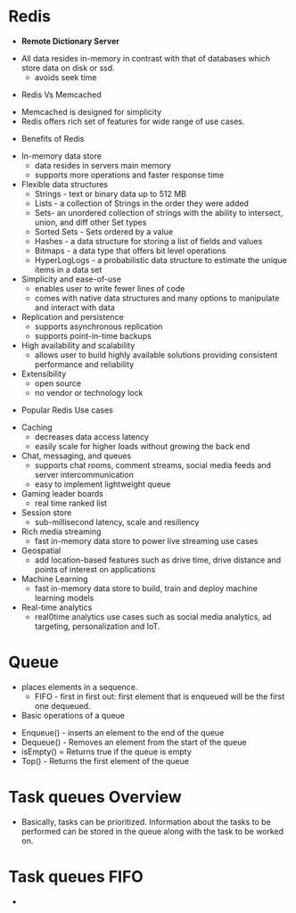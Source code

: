 # Redis
* **Remote Dictionary Server**
- All data resides in-memory in contrast with that of databases which store data on disk or ssd.
    - avoids seek time
* Redis Vs Memcached
- Memcached is designed for simplicity
- Redis offers rich set of features for wide range of use cases. 
* Benefits of Redis
- In-memory data store
    - data resides in servers main memory
    - supports more operations and faster response time
- Flexible data structures
    - Strings - text or binary data up to 512 MB 
    - Lists - a collection of Strings in the order they were added
    - Sets- an unordered collection of strings with the ability to intersect, union, and diff other Set types
    - Sorted Sets - Sets ordered by a value
    - Hashes - a data structure for storing a list of fields and values
    - Bitmaps - a data type that offers bit level operations
    - HyperLogLogs - a probabilistic data structure to estimate the unique items in a data set
- Simplicity and ease-of-use
    - enables user to write fewer lines of code 
    - comes with native data structures and many options to manipulate and interact with data
- Replication and persistence
    - supports asynchronous replication 
    - supports point-in-time backups
- High availability and scalability
    - allows user to build highly available solutions providing consistent performance and reliability
- Extensibility
    - open source
    - no vendor or technology lock
* Popular Redis Use cases
- Caching
    - decreases data access latency
    - easily scale for higher loads without growing the back end
- Chat, messaging, and queues
    - supports chat rooms, comment streams, social media feeds and server intercommunication
    - easy to implement lightweight queue
- Gaming leader boards
    - real time ranked list
- Session store
    - sub-millisecond latency, scale and resiliency
- Rich media streaming
    - fast in-memory data store to power live streaming use cases
- Geospatial
    - add location-based features such as drive time, drive distance and points of interest on applications
- Machine Learning
    - fast in-memory data store to build, train and deploy machine learning models
- Real-time analytics
    - real0time analytics use cases such as social media analytics, ad targeting, personalization and IoT.

# Queue
* places elements in a sequence.
    - FIFO - first in first out: first element that is enqueued will be the first one dequeued.
* Basic operations of a queue
- Enqueue() - inserts an element to the end of the queue
- Dequeue() - Removes an element from the start of the queue
- isEmpty() = Returns true if the queue is empty
- Top() - Returns the first element of the queue

# Task queues Overview

* Basically, tasks can be prioritized. Information about the tasks to be performed can be stored in the queue along with the task to be worked on. 

# Task queues FIFO
* 